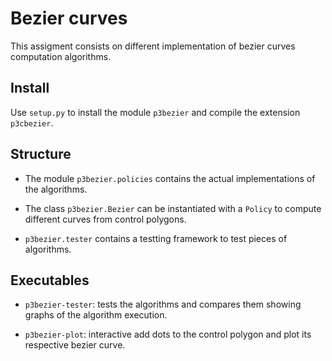 # Bezier curves

This assigment consists on different implementation of
bezier curves computation algorithms.

## Install

Use `setup.py` to install the module `p3bezier` and compile
the extension `p3cbezier`.

## Structure

- The module `p3bezier.policies` contains the actual
  implementations of the algorithms.

- The class `p3bezier.Bezier` can be instantiated with a `Policy`
  to compute different curves from control polygons.

- `p3bezier.tester` contains a testting framework to test pieces
  of algorithms.


## Executables

- `p3bezier-tester`: tests the algorithms and compares them
  showing graphs of the algorithm execution.

- `p3bezier-plot`: interactive add dots to the control polygon
  and plot its respective bezier curve.
